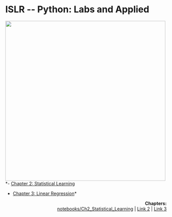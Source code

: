 # ISLR -- Python: Labs and Applied

<img src="https://github.com/mscaudill/IntroStatLearn/blob/master/ISLRimage.jpg" height="500" align="left">

*- [Chapter 2: Statistical Learning](notebooks/Ch2_Statistical_Learning)
- [Chapter 3: Linear Regression](notebooks/Ch3_Linear_Regression)*

<p align="right">
  <b>Chapters:</b><br>
    <a href="Chapter 2: Statistical Learning">notebooks/Ch2_Statistical_Learning</a> |
    <a href="#">Link 2</a> |
    <a href="#">Link 3</a>
    <br><br>
</p>
